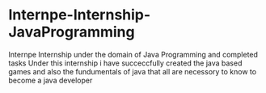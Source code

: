 # Internpe-Internship-JavaProgramming
Internpe Internship under the domain of Java Programming and completed tasks
Under this internship i have succeccfully created the java based games and also the fundumentals of java that all are necessory to know to become a java developer
